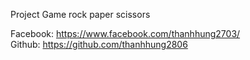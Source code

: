 Project Game rock paper scissors 

Facebook: https://www.facebook.com/thanhhung2703/<br>
Github: https://github.com/thanhhung2806 <br>
